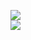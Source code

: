 [![](https://img.shields.io/badge/Made%20With-Github%20Spray-lightgrey.svg?style=for-the-badge&logo=github)](https://github.com/Annihil/github-spray#23951)  
[![](https://i.imgur.com/2DrTn0Z.gif)](https://github.com/Annihil/github-spray)